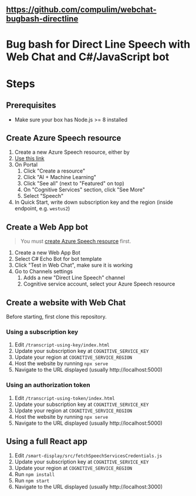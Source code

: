 ## https://github.com/compulim/webchat-bugbash-directline

# Bug bash for Direct Line Speech with Web Chat and C#/JavaScript bot

# Steps

## Prerequisites

- Make sure your box has Node.js >= 8 installed

## Create Azure Speech resource

1. Create a new Azure Speech resource, either by
  1. [Use this link](https://ms.portal.azure.com/#blade/Microsoft_Azure_Marketplace/MarketplaceOffersBlade/selectedMenuItemId/CognitiveServices_MP/dontDiscardJourney/true/launchingContext/%7B%22source%22%3A%22Resources%20Microsoft.CognitiveServices%2Faccounts%22%7D)
  1. On Portal
     1. Click "Create a resource"
     1. Click "AI + Machine Learning"
     1. Click "See all" (next to "Featured" on top)
     1. On "Cognitive Services" section, click "See More"
     1. Select "Speech"
1. In Quick Start, write down subscription key and the region (inside endpoint, e.g. `westus2`)

## Create a Web App bot

> You must [create Azure Speech resource](#create-azure-speech-resource) first.

1. Create a new Web App Bot
1. Select C# Echo Bot for bot template
1. Click "Test in Web Chat", make sure it is working
1. Go to Channels settings
   1. Adds a new "Direct Line Speech" channel
   1. Cognitive service account, select your Azure Speech resource

## Create a website with Web Chat

Before starting, first clone this repository.

### Using a subscription key

1. Edit `/transcript-using-key/index.html`
1. Update your subscription key at `COGNITIVE_SERVICE_KEY`
1. Update your region at `COGNITIVE_SERVICE_REGION`
1. Host the website by running `npx serve`
1. Navigate to the URL displayed (usually http://localhost:5000)

### Using an authorization token

1. Edit `/transcript-using-token/index.html`
1. Update your subscription key at `COGNITIVE_SERVICE_KEY`
1. Update your region at `COGNITIVE_SERVICE_REGION`
1. Host the website by running `npx serve`
1. Navigate to the URL displayed (usually http://localhost:5000)

## Using a full React app

1. Edit `/smart-display/src/fetchSpeechServicesCredentials.js`
1. Update your subscription key at `COGNITIVE_SERVICE_KEY`
1. Update your region at `COGNITIVE_SERVICE_REGION`
1. Run `npm install`
1. Run `npm start`
1. Navigate to the URL displayed (usually http://localhost:3000)
